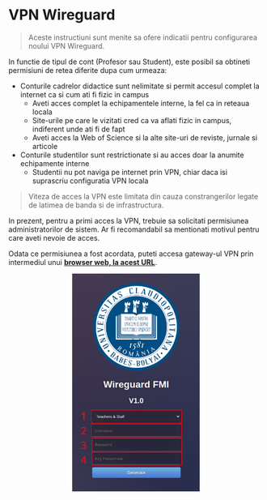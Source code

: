 # VPN Wireguard

> Aceste instructiuni sunt menite sa ofere indicatii pentru configurarea noului VPN Wireguard.

In functie de tipul de cont (Profesor sau Student), este posibil sa obtineti permisiuni de retea diferite dupa cum urmeaza:

- Conturile cadrelor didactice sunt nelimitate si permit accesul complet la internet ca si cum ati fi fizic in campus
	- Aveti acces complet la echipamentele interne, la fel ca in reteaua locala
	- Site-urile pe care le vizitati cred ca va aflati fizic in campus, indiferent unde ati fi de fapt
	- Aveti acces la Web of Science si la alte site-uri de reviste, jurnale si articole
- Conturile studentilor sunt restrictionate si au acces doar la anumite echipamente interne
	- Studentii nu pot naviga pe internet prin VPN, chiar daca isi suprascriu configuratia VPN locala

> Viteza de acces la VPN este limitata din cauza constrangerilor legate de latimea de banda si de infrastructura.

In prezent, pentru a primi acces la VPN, trebuie sa solicitati permisiunea administratorilor de sistem. Ar fi recomandabil sa mentionati motivul pentru care aveti nevoie de acces.

Odata ce permisiunea a fost acordata, puteti accesa gateway-ul VPN prin intermediul unui **[browser web, la acest URL](https://www.cs.ubbcluj.ro/vpn)**.

<p>
	<center>
		<img width='50%' height='50%' src="media/overview.png" alt="The Rust Logo"/>
	</center>
</p>

